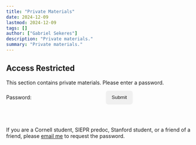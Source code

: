 ```yaml
---
title: "Private Materials" 
date: 2024-12-09
lastmod: 2024-12-09
tags: []
author: ["Gabriel Sekeres"]
description: "Private materials." 
summary: "Private materials." 
---
```


<div id="prePassword">
  <h2>Access Restricted</h2>
  <p>This section contains private materials. Please enter a password.</p>

  <div id="passwordForm">
    <form onsubmit="checkPassword(); return false;" style="display: flex; align-items: center;">
      <label for="password">Password:</label>
      <input type="password" id="password" name="password" required 
             style="margin-right: 10px; padding: 8px; border: 1px solid var(--border); border-radius: 4px; background-color: var(--entry);">
      <button type="submit" class="easter-button" style="padding: 10px 15px; min-height: auto; max-width: 100px;">Submit</button>
    </form>
    <p id="errorMessage" style="color: red; display: none;">Not the correct password</p>
  </div>

<br><br>


If you are a Cornell student, SIEPR predoc, Stanford student, or a friend of a friend, please [email me](mailto:gs754@cornell.edu) to request the password.

</div>

<style>
@keyframes bounce {
    0%, 100% { transform: translateY(0); }
    50% { transform: translateY(-5px); }
}

.easter-button {
    display: flex !important;
    align-items: center !important;
    justify-content: center !important;
    background-color: #f0f0f0 !important;
    color: var(--primary) !important;
    text-decoration: none !important;
    border-radius: 5px !important;
    transition: all 0.2s ease !important;
    border: 1px solid var(--border) !important;
    box-shadow: 0 1px 3px rgba(0,0,0,0.1) !important;
    margin: 0 !important;
}

.easter-button:hover {
    animation: bounce 0.5s ease infinite;
    background-color: #e0e0e0 !important;
}
</style>

<div id="privateContent" style="display: none;">
  <h2>Content</h2>

  <p>Included here are full course materials for my graduate courses, divided into semesters. Clicking the links below will download a .zip file containing the course materials, as well as a usage file with instructions for how to use them and what is included. These materials contain problem set solutions, code, and lecture notes provided directly by professors. These are not meant to be public materials, please do not post them online. Feel free to share them directly with others.</p>

  <ul>
    <li><a href="/resources/private/fall_2024.zip">Fall 2024</a>: Includes materials for ECON 6090: Microeconomics I, ECON 6130: Macroeconomics I, ECON 6170: Intermediate Mathematics for Economists, and ECON 6190: Econometrics I.</li>
  </ul>
</div>

<script>
function checkPassword() {
    var password = document.getElementById('password').value;
    var errorMessage = document.getElementById('errorMessage');
    var privateContent = document.getElementById('privateContent');
    var passwordForm = document.getElementById('passwordForm');
    
    if (password === 'urishall') {
        errorMessage.style.display = 'none';
        prePassword.style.display = 'none';
        privateContent.style.display = 'block';
    } else {
        errorMessage.style.display = 'block';
        privateContent.style.display = 'none';
    }
}
</script>
